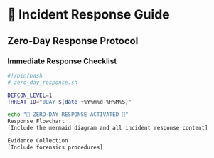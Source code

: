 # 🚨 Incident Response Guide

## Zero-Day Response Protocol

### Immediate Response Checklist

```bash
#!/bin/bash
# zero_day_response.sh

DEFCON_LEVEL=1
THREAT_ID="0DAY-$(date +%Y%m%d-%H%M%S)"

echo "🚨 ZERO-DAY RESPONSE ACTIVATED 🚨"
Response Flowchart
[Include the mermaid diagram and all incident response content]

Evidence Collection
[Include forensics procedures]
